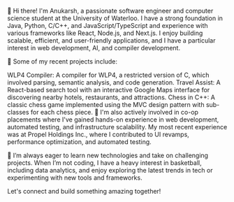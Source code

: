 👋 Hi there! I'm Anukarsh, a passionate software engineer and computer science student at the University of Waterloo. I have a strong foundation in Java, Python, C/C++, and JavaScript/TypeScript and experience with various frameworks like React, Node.js, and Next.js. I enjoy building scalable, efficient, and user-friendly applications, and I have a particular interest in web development, AI, and compiler development.

🌟 Some of my recent projects include:

WLP4 Compiler: A compiler for WLP4, a restricted version of C, which involved parsing, semantic analysis, and code generation.
Travel Assist: A React-based search tool with an interactive Google Maps interface for discovering nearby hotels, restaurants, and attractions.
Chess in C++: A classic chess game implemented using the MVC design pattern with sub-classes for each chess piece.
💼 I'm also actively involved in co-op placements where I've gained hands-on experience in web development, automated testing, and infrastructure scalability. My most recent experience was at Propel Holdings Inc., where I contributed to UI revamps, performance optimization, and automated testing.

🚀 I’m always eager to learn new technologies and take on challenging projects. When I’m not coding, I have a heavy interest in basketball, including data analytics, and enjoy exploring the latest trends in tech or experimenting with new tools and frameworks.

Let's connect and build something amazing together!
